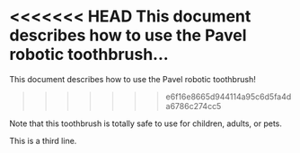 <<<<<<< HEAD
This document describes how to use the Pavel robotic toothbrush...
=======
This document describes how to use the Pavel robotic toothbrush!
>>>>>>> e6f16e8665d944114a95c6d5fa4da6786c274cc5

Note that this toothbrush is totally safe to use for children, adults, or pets.

This is a third line.
